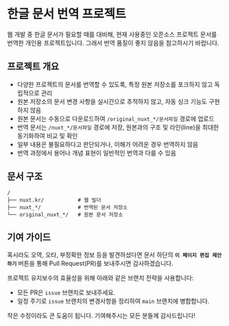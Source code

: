# 한글 문서 번역 프로젝트

웹 개발 중 한글 문서가 필요할 때를 대비해, 현재 사용중인 오픈소스 프로젝트 문서를 번역한 개인용 프로젝트입니다. 그래서 번역 품질이 좋지 않음을 참고하시기 바랍니다. 

## 프로젝트 개요

* 다양한 프로젝트의 문서를 번역할 수 있도록, 특정 원본 저장소를 포크하지 않고 독립적으로 관리
* 원본 저장소의 문서 변경 사항을 실시간으로 추적하지 않고, 자동 싱크 기능도 구현하지 않음
* 원본 문서는 수동으로 다운로드하여 `/original_nuxt_*/문서파일` 경로에 업로드
* 번역 문서는 `/nuxt_*/문서파일` 경로에 저장, 원본과의 구조 및 라인(line)을 최대한 동기화하여 비교 및 확인
* 일부 내용은 불필요하다고 판단되거나, 이해가 어려운 경우 번역하지 않음
* 번역 과정에서 용어나 개념 표현이 일반적인 번역과 다를 수 있음

## 문서 구조

```
/
├── nuxt.kr/           # 웹 빌더
├── nuxt_*/            # 번역된 문서 저장소
└── original_nuxt_*/   # 원본 문서 저장소
```

## 기여 가이드

혹시라도 오역, 오타, 부정확한 정보 등을 발견하셨다면 문서 하단의 **`이 페이지 편집 제안하기`** 버튼을 통해 Pull Request(PR)를 보내주시면 감사하겠습니다.

프로젝트 유지보수의 효율성을 위해 아래와 같은 브랜치 전략을 사용합니다:

* 모든 PR은 `issue` 브랜치로 보내주세요.
* 일정 주기로 `issue` 브랜치의 변경사항을 정리하여 `main` 브랜치에 병합합니다.

작은 수정이라도 큰 도움이 됩니다. 기여해주시는 모든 분들께 감사드립니다!
